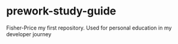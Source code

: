# prework-study-guide
Fisher-Price my first repository. Used for personal education in my developer journey
